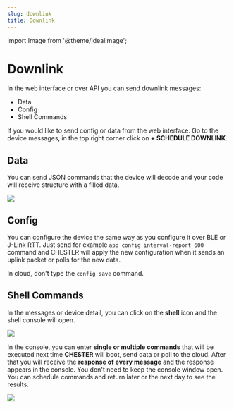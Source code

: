 ```yaml
---
slug: downlink
title: Downlink
---
```

import Image from '@theme/IdealImage';

# Downlink

In the web interface or over API you can send downlink messages:

- Data
- Config
- Shell Commands

If you would like to send config or data from the web interface. Go to the device messages, in the top right corner click on **+&nbsp;SCHEDULE DOWNLINK**.

## Data

You can send JSON commands that the device will decode and your code will receive structure with a filled data.

![](downlink-data.png)

## Config

You can configure the device the same way as you configure it over BLE or J-Link RTT. Just send for example `app config interval-report 600` command and CHESTER will apply the new configuration when it sends an uplink packet or polls for the new data.

In cloud, don't type the `config save` command.

## Shell Commands

In the messages or device detail, you can click on the **shell** icon and the shell console will open.

![](shell-icon.png)

In the console, you can enter **single or multiple commands** that will be executed next time **CHESTER** will boot, send data or poll to the cloud. After that you will receive the **response of every message** and the response appears in the console. You don't need to keep the console window open. You can schedule commands and return later or the next day to see the results.

![](shell-console.png)
